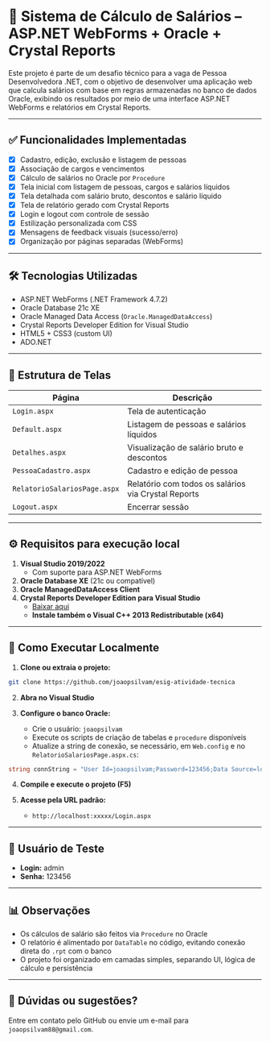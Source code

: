 # 💼 Sistema de Cálculo de Salários – ASP.NET WebForms + Oracle + Crystal Reports

Este projeto é parte de um desafio técnico para a vaga de Pessoa Desenvolvedora .NET, com o objetivo de desenvolver uma aplicação web que calcula salários com base em regras armazenadas no banco de dados Oracle, exibindo os resultados por meio de uma interface ASP.NET WebForms e relatórios em Crystal Reports.

---

## ✅ Funcionalidades Implementadas

- [x] Cadastro, edição, exclusão e listagem de pessoas
- [x] Associação de cargos e vencimentos
- [x] Cálculo de salários no Oracle por `Procedure`
- [x] Tela inicial com listagem de pessoas, cargos e salários líquidos
- [x] Tela detalhada com salário bruto, descontos e salário líquido
- [x] Tela de relatório gerado com Crystal Reports
- [x] Login e logout com controle de sessão
- [x] Estilização personalizada com CSS
- [x] Mensagens de feedback visuais (sucesso/erro)
- [x] Organização por páginas separadas (WebForms)

---

## 🛠️ Tecnologias Utilizadas

- ASP.NET WebForms (.NET Framework 4.7.2)
- Oracle Database 21c XE
- Oracle Managed Data Access (`Oracle.ManagedDataAccess`)
- Crystal Reports Developer Edition for Visual Studio
- HTML5 + CSS3 (custom UI)
- ADO.NET

---

## 📁 Estrutura de Telas

| Página                     | Descrição                                      |
|----------------------------|-----------------------------------------------|
| `Login.aspx`               | Tela de autenticação                         |
| `Default.aspx`             | Listagem de pessoas e salários líquidos      |
| `Detalhes.aspx`            | Visualização de salário bruto e descontos    |
| `PessoaCadastro.aspx`      | Cadastro e edição de pessoa                  |
| `RelatorioSalariosPage.aspx` | Relatório com todos os salários via Crystal Reports |
| `Logout.aspx`              | Encerrar sessão                              |

---

## ⚙️ Requisitos para execução local

1. **Visual Studio 2019/2022**
   - Com suporte para ASP.NET WebForms
2. **Oracle Database XE** (21c ou compatível)
3. **Oracle ManagedDataAccess Client**
4. **Crystal Reports Developer Edition para Visual Studio**
   - [Baixar aqui](https://www.crystalreports.com/download/)
   - **Instale também o Visual C++ 2013 Redistributable (x64)**

---

## 🚀 Como Executar Localmente

1. **Clone ou extraia o projeto:**

```bash
git clone https://github.com/joaopsilvam/esig-atividade-tecnica
```

2. **Abra no Visual Studio**

3. **Configure o banco Oracle:**
   - Crie o usuário: `joaopsilvam`
   - Execute os scripts de criação de tabelas e `procedure` disponíveis
   - Atualize a string de conexão, se necessário, em `Web.config` e no `RelatorioSalariosPage.aspx.cs`:

```csharp
string connString = "User Id=joaopsilvam;Password=123456;Data Source=localhost:1521/XEPDB1";
```

4. **Compile e execute o projeto (F5)**

5. **Acesse pela URL padrão:**
   - `http://localhost:xxxxx/Login.aspx`

---

## 🧪 Usuário de Teste

- **Login:** admin  
- **Senha:** 123456  

---

## 📊 Observações

- Os cálculos de salário são feitos via `Procedure` no Oracle
- O relatório é alimentado por `DataTable` no código, evitando conexão direta do `.rpt` com o banco
- O projeto foi organizado em camadas simples, separando UI, lógica de cálculo e persistência

---

## 📩 Dúvidas ou sugestões?

Entre em contato pelo GitHub ou envie um e-mail para `joaopsilvam88@gmail.com`.
